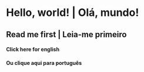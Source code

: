 # Hello, world! | Olá, mundo!

## Read me first | Leia-me primeiro


#### Click here for english

#### Ou clique aqui para português

